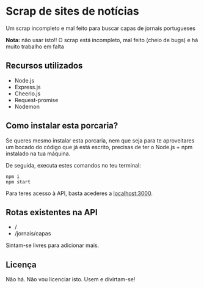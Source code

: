 # Scrap de sites de notícias
Um scrap incompleto e mal feito para buscar capas de jornais portugueses

**Nota:** não usar isto!! O scrap está incompleto, mal feito (cheio de bugs) e há muito trabalho em falta

## Recursos utilizados
- Node.js
- Express.js
- Cheerio.js
- Request-promise
- Nodemon

## Como instalar esta porcaria?
Se queres mesmo  instalar esta porcaria, nem que seja para te aproveitares um bocado do código que já está escrito, precisas de ter o Node.js + npm instalado na tua máquina.

De seguida, executa estes comandos no teu terminal:

  ```
  npm i
  npm start
  ```
  
Para teres acesso à API, basta acederes a [localhost:3000](localhost:3000).

## Rotas existentes na API
- /
- /jornais/capas

Sintam-se livres para adicionar mais.

## Licença
Não há. Não vou licenciar isto. Usem e divirtam-se!
